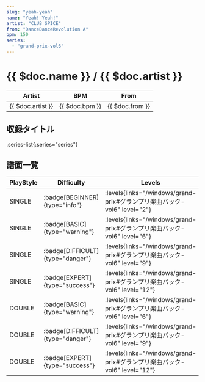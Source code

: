```yaml
---
slug: "yeah-yeah"
name: "Yeah! Yeah!"
artist: "CLUB SPICE"
from: "DanceDanceRevolution A"
bpm: 150
series:
  - "grand-prix-vol6"
---
```


# {{ $doc.name }} / {{ $doc.artist }}

|Artist|BPM|From|
|------|---|----|
|{{ $doc.artist }}|{{ $doc.bpm }}|{{ $doc.from }}|

## 収録タイトル

:series-list{:series="series"}

## 譜面一覧

|PlayStyle|Difficulty|Levels|Notes|Movie|
|---------|----------|------|-----|-----|
|SINGLE| :badge[BEGINNER]{type="info"}| :levels{links="/windows/grand-prix#グランプリ楽曲パック-vol6" level="2"}|114/1||
|SINGLE| :badge[BASIC]{type="warning"}| :levels{links="/windows/grand-prix#グランプリ楽曲パック-vol6" level="6"}|169/11||
|SINGLE| :badge[DIFFICULT]{type="danger"}| :levels{links="/windows/grand-prix#グランプリ楽曲パック-vol6" level="9"}|218/12||
|SINGLE| :badge[EXPERT]{type="success"}| :levels{links="/windows/grand-prix#グランプリ楽曲パック-vol6" level="12"}|302/14||
|DOUBLE| :badge[BASIC]{type="warning"}| :levels{links="/windows/grand-prix#グランプリ楽曲パック-vol6" level="6"}|176/8||
|DOUBLE| :badge[DIFFICULT]{type="danger"}| :levels{links="/windows/grand-prix#グランプリ楽曲パック-vol6" level="9"}|224/14||
|DOUBLE| :badge[EXPERT]{type="success"}| :levels{links="/windows/grand-prix#グランプリ楽曲パック-vol6" level="12"}|314/18||
